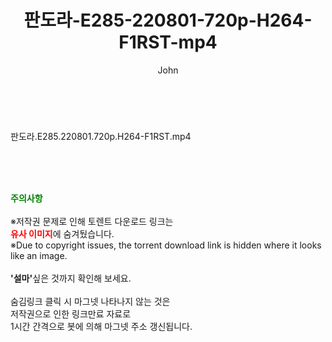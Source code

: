 ﻿---
layout: post
title:  "판도라-E285-220801-720p-H264-F1RST-mp4"
author: John
categories: [ 방송/음악 ]
tags: [  ]
image:  
description: "판도라-E285-220801-720p-H264-F1RST-mp4 torrent 정보 공유"
toc: true
toc_sticky: true
---

<br>
<div class="view-img">
<a class="view_image" href="https://torrentmobile59.com/bbs/view_image.php?fn=%2Fdata%2Ffile%2Fmusic%2F3659260999_ijr4R5NW_17c73f497089545303a1fa4f8a4fd92f03b30981.jpg" target="_blank"><img alt="" class="img-tag" content="https://torrentmobile59.com/data/file/music/3659260999_ijr4R5NW_17c73f497089545303a1fa4f8a4fd92f03b30981.jpg" itemprop="image" src="https://torrentmobile59.com/data/file/music/thumb-3659260999_ijr4R5NW_17c73f497089545303a1fa4f8a4fd92f03b30981_835x2212.jpg"/></a></div><div class="view-content" itemprop="description">
<p>판도라.E285.220801.720p.H264-F1RST.mp4<br/></p> </div>
    
<br><br><br>
<p data-ke-size="size16"><b><span style="color: green;">주의사항</span></b><br /><br />※저작권 문제로 인해 토렌트 다운로드 링크는<br /><b><span style="color: red;">유사 이미지</span></b>에 숨겨뒀습니다.<br />※Due to copyright issues, the torrent download link is hidden where it looks like an image.<br /><br /><b>'설마'</b>싶은 것까지 확인해 보세요.<br /><br />숨김링크 클릭 시 마그넷 나타나지 않는 것은<br />저작권으로 인한 링크만료 자료로<br />1시간 간격으로 봇에 의해 마그넷 주소 갱신됩니다.</p>

